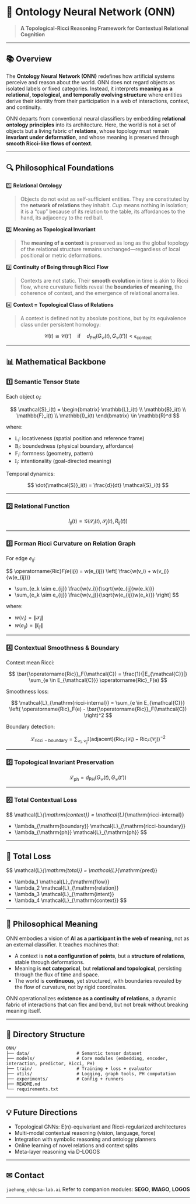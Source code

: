 
# 🧠 **Ontology Neural Network (ONN)**

> **A Topological-Ricci Reasoning Framework for Contextual Relational Cognition**

---

## 📚 **Overview**

The **Ontology Neural Network (ONN)** redefines how artificial systems perceive and reason about the world. ONN does not regard objects as isolated labels or fixed categories. Instead, it interprets **meaning as a relational, topological, and temporally evolving structure** where entities derive their identity from their participation in a web of interactions, context, and continuity.

ONN departs from conventional neural classifiers by embedding **relational ontology principles** into its architecture. Here, the world is not a set of objects but a living fabric of **relations**, whose topology must remain **invariant under deformation**, and whose meaning is preserved through **smooth Ricci-like flows of context**.

---

## 🔍 **Philosophical Foundations**

1️⃣ **Relational Ontology**

> Objects do not exist as self-sufficient entities. They are constituted by the **network of relations** they inhabit.
> *Cup* means nothing in isolation; it is a “cup” because of its relation to the table, its affordances to the hand, its adjacency to the red ball.

2️⃣ **Meaning as Topological Invariant**

> The **meaning of a context** is preserved as long as the global topology of the relational structure remains unchanged—regardless of local positional or metric deformations.

3️⃣ **Continuity of Being through Ricci Flow**

> Contexts are not static. Their **smooth evolution** in time is akin to Ricci flow, where curvature fields reveal the **boundaries of meaning**, the coherence of context, and the emergence of relational anomalies.

4️⃣ **Context = Topological Class of Relations**

> A context is defined not by absolute positions, but by its equivalence class under persistent homology:

$$
\mathcal{C}(t) \cong \mathcal{C}(t') \quad \text{if} \quad d_{\mathrm{PH}}(G_{\mathcal{C}}(t), G_{\mathcal{C}}(t')) < \epsilon_{\mathrm{context}}
$$

---

## 📊 **Mathematical Backbone**

### 1️⃣ **Semantic Tensor State**

Each object $o_i$:

$$
\mathcal{S}_i(t) =
\begin{bmatrix}
\mathbb{L}_i(t) \\
\mathbb{B}_i(t) \\
\mathbb{F}_i(t) \\
\mathbb{I}_i(t)
\end{bmatrix}
\in \mathbb{R}^d
$$

where:

* $\mathbb{L}_i$: locativeness (spatial position and reference frame)
* $\mathbb{B}_i$: boundedness (physical boundary, affordance)
* $\mathbb{F}_i$: formness (geometry, pattern)
* $\mathbb{I}_i$: intentionality (goal-directed meaning)

Temporal dynamics:

$$
\dot{\mathcal{S}}_i(t) = \frac{d}{dt} \mathcal{S}_i(t)
$$

---

### 2️⃣ **Relational Function**

$$
I_{ij}(t) = \mathcal{G}\left( \mathcal{S}_i(t), \mathcal{S}_j(t), R_{ij}(t) \right)
$$

---

### 3️⃣ **Forman Ricci Curvature on Relation Graph**

For edge $e_{ij}$:

$$
\operatorname{Ric}_F(e_{ij}) =
w(e_{ij}) \left[
\frac{w(v_i) + w(v_j)}{w(e_{ij})}
- \sum_{e_k \sim e_{ij}} \frac{w(v_i)}{\sqrt{w(e_{ij})w(e_k)}}
- \sum_{e_k \sim e_{ij}} \frac{w(v_j)}{\sqrt{w(e_{ij})w(e_k)}}
\right]
$$

where:

* $w(v_i) = \| \mathcal{S}_i \|$
* $w(e_{ij}) = \| I_{ij} \|$

---

### 4️⃣ **Contextual Smoothness & Boundary**

Context mean Ricci:

$$
\bar{\operatorname{Ric}}_F(\mathcal{C}) = \frac{1}{|E_{\mathcal{C}}|} \sum_{e \in E_{\mathcal{C}}} \operatorname{Ric}_F(e)
$$

Smoothness loss:

$$
\mathcal{L}_{\mathrm{ricci-internal}} = \sum_{e \in E_{\mathcal{C}}}
\left( \operatorname{Ric}_F(e) - \bar{\operatorname{Ric}}_F(\mathcal{C}) \right)^2
$$

Boundary detection:

$$
\mathcal{L}_{\mathrm{ricci-boundary}} = 
\sum_{\mathcal{C}_i,\mathcal{C}_j}
\mathbb{I}(\mathrm{adjacent}) 
\left( \operatorname{Ric}_F(\mathcal{C}_i) - \operatorname{Ric}_F(\mathcal{C}_j) \right)^{-2}
$$

---

### 5️⃣ **Topological Invariant Preservation**

$$
\mathcal{L}_{\mathrm{ph}} = d_{\mathrm{PH}}(G_{\mathcal{C}}(t), G_{\mathcal{C}}(t'))
$$

---

### 6️⃣ **Total Contextual Loss**

$$
\mathcal{L}_{\mathrm{context}} =
\mathcal{L}_{\mathrm{ricci-internal}}
+ \lambda_{\mathrm{boundary}} \mathcal{L}_{\mathrm{ricci-boundary}}
+ \lambda_{\mathrm{ph}} \mathcal{L}_{\mathrm{ph}}
$$

---

## 🎯 **Total Loss**

$$
\mathcal{L}_{\mathrm{total}} =
\mathcal{L}_{\mathrm{pred}}
+ \lambda_1 \mathcal{L}_{\mathrm{flow}}
+ \lambda_2 \mathcal{L}_{\mathrm{relation}}
+ \lambda_3 \mathcal{L}_{\mathrm{intent}}
+ \lambda_4 \mathcal{L}_{\mathrm{context}}
$$

---

## 🌌 **Philosophical Meaning**

ONN embodies a vision of **AI as a participant in the web of meaning**, not as an external classifier.
It teaches machines that:

* A context is **not a configuration of points**, but a **structure of relations**, stable through deformations.
* Meaning is **not categorical**, but **relational and topological**, persisting through the flux of time and space.
* The world is **continuous**, yet structured, with boundaries revealed by the flow of curvature, not by rigid coordinates.

ONN operationalizes **existence as a continuity of relations**, a dynamic fabric of interactions that can flex and bend, but not break without breaking meaning itself.

---

## 📏 **Directory Structure**

```
ONN/
├── data/                  # Semantic tensor dataset
├── models/                # Core modules (embedding, encoder, interaction, predictor, Ricci, PH)
├── train/                 # Training + loss + evaluator
├── utils/                 # Logging, graph tools, PH computation
├── experiments/           # Config + runners
├── README.md
└── requirements.txt
```

---

## 💡 **Future Directions**

* Topological GNNs: E(n)-equivariant and Ricci-regularized architectures
* Multi-modal contextual reasoning (vision, language, force)
* Integration with symbolic reasoning and ontology planners
* Online learning of novel relations and context splits
* Meta-layer reasoning via D-LOGOS

---

## ✉ **Contact**

`jaehong_oh@csa-lab.ai`
Refer to companion modules: **SEGO**, **IMAGO**, **LOGOS**

---
